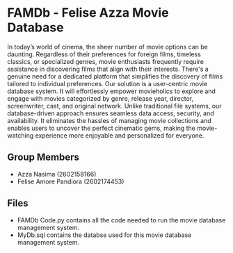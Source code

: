# FAMDb - Felise Azza Movie Database
In today’s world of cinema, the sheer number of movie options can be daunting. Regardless of their preferences for foreign films, timeless classics, or specialized genres, movie enthusiasts frequently require assistance in discovering films that align with their interests. There's a genuine need for a dedicated platform that simplifies the discovery of films tailored to individual preferences. Our solution is a user-centric movie database system. It will effortlessly empower movieholics to explore and engage with movies categorized by genre, release year, director, screenwriter, cast, and original network. Unlike traditional file systems, our database-driven approach ensures seamless data access, security, and availability. It eliminates the hassles of managing movie collections and enables users to uncover the perfect cinematic gems, making the movie-watching experience more enjoyable and personalized for everyone.

## Group Members
+ Azza Nasima (2602158166)
+ Felise Amore Pandiora (2602174453)

## Files
+ FAMDb Code.py contains all the code needed to run the movie database management system.
+ MyDb.sql contains the databse used for this movie database management system.
